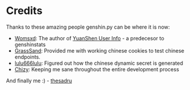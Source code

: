 # Credits

Thanks to these amazing people genshin.py can be where it is now:

- [Womsxd](https://github.com/Womsxd): The author of [YuanShen User Info](https://github.com/Womsxd/YuanShen_User_Info) - a predecesor to genshinstats
- [GrassSand](https://github.com/grasssand): Provided me with working chinese cookies to test chinese endpoints.
- [lulu666lulu](https://github.com/lulu666lulu): Figured out how the chinese dynamic secret is generated
- [Chizy](https://github.com/OhChizy): Keeping me sane throughout the entire development process

And finally me :) - [thesadru](https://github.com/thesadru)